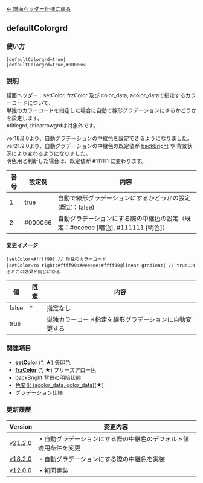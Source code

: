 [← 譜面ヘッダー仕様に戻る](dos_header.html)
## defaultColorgrd

### 使い方
```
|defaultColorgrd=true|
|defaultColorgrd=true,#000066|
```
### 説明
譜面ヘッダー：setColor, frzColor 及び color_data, acolor_dataで指定するカラーコードについて、  
単独のカラーコードを指定した場合に自動で線形グラデーションにするかどうかを設定します。  
※titlegrd, titlearrowgrdは対象外です。

ver18.2.0より、自動グラデーションの中継色を設定できるようになりました。  
ver21.2.0より、自動グラデーションの中継色の既定値が [backBright](dos-h0081-backBright.html) や 背景状況により変わるようになりました。  
明色用と判断した場合は、既定値が #111111 に変わります。

|番号|設定例|内容|
|----|----|----|
|1|true|自動で線形グラデーションにするかどうかの設定 (既定：false)|
|2|#000066|自動グラデーションにする際の中継色の設定（既定：#eeeeee [暗色], #111111 [明色]）|

#### 変更イメージ
```
|setColor=#ffff99| // 単独のカラーコード
|setColor=to right:#ffff99:#eeeeee:#ffff99@linear-gradient| // trueにするとこの効果と同じになる
```

|値|既定|内容|
|----|----|----|
|false|*|指定なし|
|true||単独カラーコード指定を線形グラデーションに自動変更する|

### 関連項目
- [**setColor**](dos-h0003-setColor.html) (*, ★)  矢印色
- [**frzColor**](dos-h0004-frzColor.html) (*, ★)  フリーズアロー色
- [backBright](dos-h0081-backBright.html)  背景の明暗状態
- [色変化 (acolor_data, color_data)](dos-e0002-colorData.html)(★)  
- [グラデーション仕様](dos-c0001-gradation.html) 

### 更新履歴

|Version|変更内容|
|----|----|
|[v21.2.0](https://github.com/cwtickle/danoniplus/releases/tag/v21.2.0)|・自動グラデーションにする際の中継色のデフォルト値適用条件を変更|
|[v18.2.0](https://github.com/cwtickle/danoniplus/releases/tag/v18.2.0)|・自動グラデーションにする際の中継色を実装|
|[v12.0.0](https://github.com/cwtickle/danoniplus/releases/tag/v12.0.0)|・初回実装|